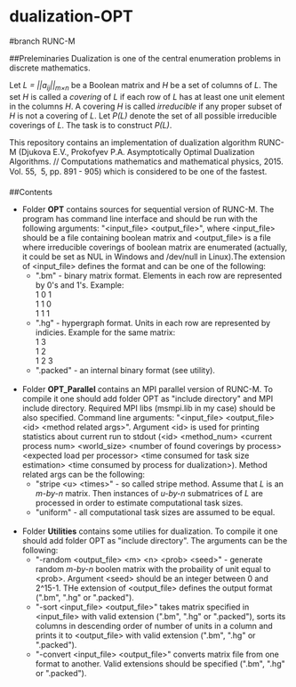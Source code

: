 # dualization-OPT
#branch RUNC-M

##Preleminaries
Dualization is one of the central enumeration problems in discrete mathematics. 

Let <i>L = ||a<sub>ij</sub>||<sub>m&#215;n</sub></i> be a Boolean matrix and <i>H</i> be a set of columns of <i>L</i>.
The set <i>H</i> is called a <i>covering</i> of <i>L</i> if each row of <i>L</i> has at least one unit element in the columns <i>H</i>.
A covering <i>H</i> is called <i>irreducible</i> if any proper subset of <i>H</i> is not a covering of <i>L</i>.
Let <i>P(L)</i> denote the set of all possible irreducible coverings of <i>L</i>.
The task is to construct <i>P(L)</i>.

This repository contains an implementation of dualization algorithm RUNC-M (Djukova E.V., Prokofyev P.A. Asymptotically Optimal Dualization Algorithms. //
Computations mathematics and mathematical physics, 2015. Vol. 55,  5, pp. 891 - 905) which is considered to be one of the fastest.

##Contents
<ul>
  <li>
    Folder <b>OPT</b> contains sources for sequential version of RUNC-M. The program has command line interface and should be run with the following arguments: "&lt;input_file&gt; &lt;output_file&gt;", where &lt;input_file&gt; should be a file containing boolean matrix and &lt;output_file&gt; is a file where irreducible coverings of boolean matrix are enumerated (actually, it could be set as NUL in Windows and /dev/null in Linux).The extension of &lt;input_file&gt; defines the format and can be one of the following:
    <ul>
      <li>
      ".bm" - binary matrix format. Elements in each row are represented by 0's and 1's. Example:<br>
      1 0 1 <br>
      1 1 0 <br>
      1 1 1
      </li>
      <li>
      ".hg" - hypergraph format. Units in each row are represented by indicies. Example for the same matrix:<br>
      1 3<br>
      1 2<br>
      1 2 3
      </li>
      <li>
      ".packed" - an internal binary format (see utility). 
      </li>
    </ul>
  </li>
  <br>
  <li>
  Folder <b>OPT_Parallel</b> contains an MPI parallel version of RUNC-M. To compile it one should add folder OPT as "include directory" and MPI include directory. Required MPI libs (msmpi.lib in my case) should be also specified. Command line arguments: "&lt;input_file&gt; &lt;output_file&gt; &lt;id&gt; &lt;method related args&gt;". Argument &lt;id&gt; is used for printing statistics about current run to stdout (&lt;id&gt; &lt;method_num&gt; &lt;current process num&gt; &lt;world_size&gt; &lt;number of found coverings by process&gt; &lt;expected load per processor&gt; &lt;time consumed for task size estimation&gt; &lt;time consumed by process for dualization&gt;). Method related args can be the following:
    <ul>
      <li>
      "stripe &lt;u&gt; &lt;times&gt;" - so called stripe method. Assume that <i>L</i> is an <i>m-by-n</i> matrix. Then <times> instances of <i>u-by-n</i> submatrices of <i>L</i> are processed in order to estimate computational task sizes. 
      </li>
      <li>
      "uniform" - all computational task sizes are assumed to be equal.
      </li>
    </ul>
  </li>
  <br>
  <li>
  Folder <b>Utilities</b> contains some utilies for dualization. To compile it one should add folder OPT as "include directory". The arguments can be the following:
    <ul>
      <li>
      "-random &lt;output_file&gt; &lt;m&gt; &lt;n&gt; &lt;prob&gt; &lt;seed&gt;" - generate random <i>m-by-n</i> boolen matrix with the probaility of unit equal to &lt;prob&gt;. Argument &lt;seed&gt; should be an integer between 0 and 2^15-1. THe extension of &lt;output_file&gt; defines the output format (".bm", ".hg" or ".packed"). 
      </li>
      <li>
      "-sort &lt;input_file&gt; &lt;output_file&gt;" takes matrix specified in &lt;input_file&gt; with valid extension (".bm", ".hg" or ".packed"), sorts its columns in descending order of number of units in a column and prints it to &lt;output_file&gt;  with valid extension (".bm", ".hg" or ".packed").
      </li>
      <li>
      "-convert &lt;input_file&gt; &lt;output_file&gt;" converts matrix file from one format to another. Valid extensions should be specified (".bm", ".hg" or ".packed").
      </li>
    </ul>  
  </li>
</ul>

